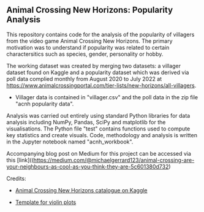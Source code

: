## Animal Crossing New Horizons: Popularity Analysis

This repository contains code for the analysis of the popularity of villagers from the video game Animal Crossing New Horizons. The primary motivation was to understand if popularity was related to certain charactersitics such as species, gender, personality or hobby.

The working dataset was created by merging two datasets: a villager dataset found on Kaggle and a popularity dataset which was derived via poll data complied monthly from August 2020 to July 2022 at https://www.animalcrossingportal.com/tier-lists/new-horizons/all-villagers. 

  * Villager data is contained in "villager.csv" and the poll data in the zip file "acnh popularity data". 

Analysis was carried out entirely using standard Python libraries for data analysis including NumPy, Pandas, SciPy and matplotlib for the visualisations. The Python file "test" contains functions used to compute key statistics and create visuals. Code, methodology and analysis is written in the Jupyter notebook named "acnh_workbook".  

Accompanying blog post on Medium for this project can be accessed via this [link]((https://medium.com/@michaelgerrard123/animal-crossing-are-your-neighbours-as-cool-as-you-think-they-are-5c601380d732)

Credits: 

* [Animal Crossing New Horizons catalogue on Kaggle](https://www.kaggle.com/datasets/jessicali9530/animal-crossing-new-horizons-nookplaza-dataset)

* [Template for violin plots](https://www.python-graph-gallery.com/web-ggbetweenstats-with-matplotlib)
